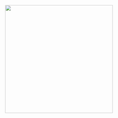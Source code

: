 <img src="https://i.pinimg.com/736x/96/18/8b/96188bffe47064ea3da3f3a9451a167e.jpg" height="350" width="350">

